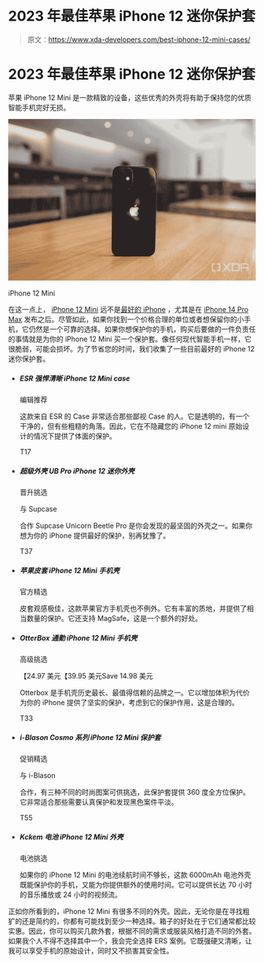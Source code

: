 # 2023 年最佳苹果 iPhone 12 迷你保护套

> 原文：<https://www.xda-developers.com/best-iphone-12-mini-cases/>

# 2023 年最佳苹果 iPhone 12 迷你保护套

苹果 iPhone 12 Mini 是一款精致的设备，这些优秀的外壳将有助于保持您的优质智能手机完好无损。

 <picture>![The iPhone 12 Mini is the smallest flagship in years. Despite it’s petite size, it packs arguably the most powerful SoC in smartphone right now, along with one of the very best cameras. ](img/8180bbe7d664da180924d81576b4bd26.png)</picture> 

iPhone 12 Mini

在这一点上， [iPhone 12 Mini](https://www.xda-developers.com/apple-iphone-12-mini-hands-on-preview/) 远不是[最好的 iPhone](https://www.xda-developers.com/best-iphone) ，尤其是在 [iPhone 14 Pro Max](https://www.xda-developers.com/apple-iphone-14-pro-max-review/) 发布之后。尽管如此，如果你找到一个价格合理的单位或者想保留你的小手机，它仍然是一个可靠的选择。如果你想保护你的手机，购买后要做的一件负责任的事情就是为你的 iPhone 12 Mini 买一个保护套。像任何现代智能手机一样，它很脆弱，可能会损坏。为了节省您的时间，我们收集了一些目前最好的 iPhone 12 迷你保护套。

*   ##### ESR 强悍清晰 iPhone 12 Mini case

    编辑推荐

    这款来自 ESR 的 Case 非常适合那些鄙视 Case 的人。它是透明的，有一个干净的，但有些粗糙的角落。因此，它在不隐藏您的 iPhone 12 mini 原始设计的情况下提供了体面的保护。

    T17
*   ##### 超级外壳 UB Pro iPhone 12 迷你外壳

    晋升挑选

    与 Supcase

    合作 Supcase Unicorn Beetle Pro 是你会发现的最坚固的外壳之一。如果你想为你的 iPhone 提供最好的保护，别再犹豫了。

    T37
*   ##### 苹果皮套 iPhone 12 Mini 手机壳

    官方精选

    皮套观感极佳，这款苹果官方手机壳也不例外。它有丰富的质地，并提供了相当数量的保护。它还支持 MagSafe，这是一个额外的好处。

*   ##### OtterBox 通勤 iPhone 12 Mini 手机壳

    高级挑选

    【24.97 美元【39.95 美元Save 14.98 美元

    Otterbox 是手机壳历史最长、最值得信赖的品牌之一。它以增加体积为代价为你的 iPhone 提供了坚实的保护，考虑到它的保护作用，这是合理的。

    T33
*   ##### i-Blason Cosmo 系列 iPhone 12 Mini 保护套

    促销精选

    与 i-Blason

    合作，有三种不同的时尚图案可供挑选，此保护套提供 360 度全方位保护。它非常适合那些需要认真保护和发现黑色案件平淡。

    T55
*   ##### Kckem 电池 iPhone 12 Mini 外壳

    电池挑选

    如果你的 iPhone 12 Mini 的电池续航时间不够长，这款 6000mAh 电池外壳既能保护你的手机，又能为你提供额外的使用时间。它可以提供长达 70 小时的音乐播放或 24 小时的视频流。

正如你所看到的，iPhone 12 Mini 有很多不同的外壳。因此，无论你是在寻找粗犷的还是简约的，你都有可能找到至少一种选择。箱子的好处在于它们通常都比较实惠。因此，你可以购买几款外套，根据不同的需求或服装风格打造不同的外套。如果我个人不得不选择其中一个，我会完全选择 ERS 案例。它既强硬又清晰，让我可以享受手机的原始设计，同时又不损害其安全性。